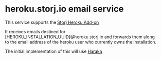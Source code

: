 # heroku.storj.io email service

This service supports the [Storj Heroku Add-on](https://github.com/Storj/integration-service/)

It receives emails destined for [HEROKU_INSTALLATION_UUID]@heroku.storj.io and forwards them along to the email address of the heroku user who currently owns the installation.

The initial implementation of this will use [Haraka](https://haraka.github.io/)
